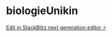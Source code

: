 # biologieUnikin

[Edit in StackBlitz next generation editor ⚡️](https://stackblitz.com/~/github.com/bazebanzea/biologieUnikin)